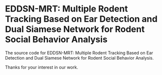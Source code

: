 # EDDSN-MRT: Multiple Rodent Tracking Based on Ear Detection and Dual Siamese Network for Rodent Social Behavior Analysis
The source code for EDDSN-MRT: Multiple Rodent Tracking Based on Ear Detection and Dual Siamese Network for Rodent Social Behavior Analysis.

Thanks for your interest in our work.
